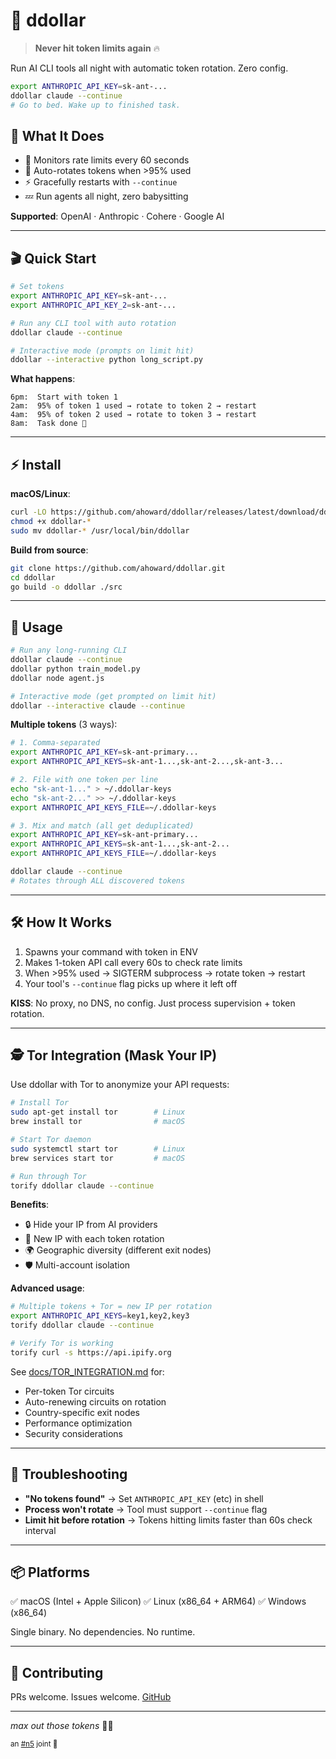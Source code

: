 # 💸 ddollar

> **Never hit token limits again** 🔥

Run AI CLI tools all night with automatic token rotation. Zero config.

```bash
export ANTHROPIC_API_KEY=sk-ant-...
ddollar claude --continue
# Go to bed. Wake up to finished task.
```

## 🎯 What It Does

- 🔁 Monitors rate limits every 60 seconds
- 🌙 Auto-rotates tokens when >95% used
- ⚡ Gracefully restarts with `--continue`
- 💤 Run agents all night, zero babysitting

**Supported**: OpenAI · Anthropic · Cohere · Google AI

---

## 🎬 Quick Start

```bash
# Set tokens
export ANTHROPIC_API_KEY=sk-ant-...
export ANTHROPIC_API_KEY_2=sk-ant-...

# Run any CLI tool with auto rotation
ddollar claude --continue

# Interactive mode (prompts on limit hit)
ddollar --interactive python long_script.py
```

**What happens**:
```
6pm:  Start with token 1
2am:  95% of token 1 used → rotate to token 2 → restart
4am:  95% of token 2 used → rotate to token 3 → restart
8am:  Task done 🎉
```

---

## ⚡ Install

**macOS/Linux**:
```bash
curl -LO https://github.com/ahoward/ddollar/releases/latest/download/ddollar-$(uname -s | tr '[:upper:]' '[:lower:]')-$(uname -m)
chmod +x ddollar-*
sudo mv ddollar-* /usr/local/bin/ddollar
```

**Build from source**:
```bash
git clone https://github.com/ahoward/ddollar.git
cd ddollar
go build -o ddollar ./src
```

---

## 🚀 Usage

```bash
# Run any long-running CLI
ddollar claude --continue
ddollar python train_model.py
ddollar node agent.js

# Interactive mode (get prompted on limit hit)
ddollar --interactive claude --continue
```

**Multiple tokens** (3 ways):
```bash
# 1. Comma-separated
export ANTHROPIC_API_KEY=sk-ant-primary...
export ANTHROPIC_API_KEYS=sk-ant-1...,sk-ant-2...,sk-ant-3...

# 2. File with one token per line
echo "sk-ant-1..." > ~/.ddollar-keys
echo "sk-ant-2..." >> ~/.ddollar-keys
export ANTHROPIC_API_KEYS_FILE=~/.ddollar-keys

# 3. Mix and match (all get deduplicated)
export ANTHROPIC_API_KEY=sk-ant-primary...
export ANTHROPIC_API_KEYS=sk-ant-1...,sk-ant-2...
export ANTHROPIC_API_KEYS_FILE=~/.ddollar-keys

ddollar claude --continue
# Rotates through ALL discovered tokens
```

---

## 🛠️ How It Works

1. Spawns your command with token in ENV
2. Makes 1-token API call every 60s to check rate limits
3. When >95% used → SIGTERM subprocess → rotate token → restart
4. Your tool's `--continue` flag picks up where it left off

**KISS**: No proxy, no DNS, no config. Just process supervision + token rotation.

---

## 🕵️ Tor Integration (Mask Your IP)

Use ddollar with Tor to anonymize your API requests:

```bash
# Install Tor
sudo apt-get install tor        # Linux
brew install tor                # macOS

# Start Tor daemon
sudo systemctl start tor        # Linux
brew services start tor         # macOS

# Run through Tor
torify ddollar claude --continue
```

**Benefits**:
- 🔒 Hide your IP from AI providers
- 🔄 New IP with each token rotation
- 🌍 Geographic diversity (different exit nodes)
- 🛡️ Multi-account isolation

**Advanced usage**:
```bash
# Multiple tokens + Tor = new IP per rotation
export ANTHROPIC_API_KEYS=key1,key2,key3
torify ddollar claude --continue

# Verify Tor is working
torify curl -s https://api.ipify.org
```

See [docs/TOR_INTEGRATION.md](docs/TOR_INTEGRATION.md) for:
- Per-token Tor circuits
- Auto-renewing circuits on rotation
- Country-specific exit nodes
- Performance optimization
- Security considerations

---

## 🐛 Troubleshooting

- **"No tokens found"** → Set `ANTHROPIC_API_KEY` (etc) in shell
- **Process won't rotate** → Tool must support `--continue` flag
- **Limit hit before rotation** → Tokens hitting limits faster than 60s check interval

---

## 📦 Platforms

✅ macOS (Intel + Apple Silicon)
✅ Linux (x86_64 + ARM64)
✅ Windows (x86_64)

Single binary. No dependencies. No runtime.

---

## 🤝 Contributing

PRs welcome. Issues welcome. [GitHub](https://github.com/ahoward/ddollar)

---

*max out those tokens* 💸🔥

<sub>an [#n5](https://www.nickel5.com/) joint 🚬</sub>
